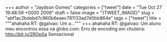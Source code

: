 
+++
author = "Jaydson Gomes"
categories = ["tweet"]
date = "Tue Oct 27 19:48:59 +0000 2009"
draft = false
image = "{TWEET_IMAGE}"
slug = "abf1ac2bdebd7c960b6eaec781133ad7d0bb864e"
tags = ["tweet"]
title = """ahahaha RT: @galvao: Um a..."""
+++
ahahaha RT: @galvao: Um aluno meu encontrou essa na globo.com: Erro de encoding em chuteira: http://bit.ly/2ROp0a Sensacional
